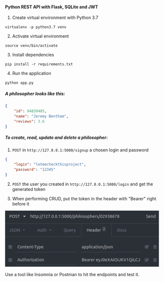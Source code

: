 #### Python REST API with Flask, SQLite and JWT

1. Create virtual environment with Python 3.7

```
virtualenv -p python3.7 venv
```

2. Activate virtual environment

```
source venv/bin/activate
```

3. Install dependencies

```
pip install -r requirements.txt
```

4. Run the application

```
python app.py
```

##### A philosopher looks like this:

```json
{
    "id": 94839485,
    "name": "Jeremy Bentham",
    "reviews": 3.6
}
```

##### To create, read, update and delete a philosopher:

1. `POST` in `http://127.0.0.1:5000/signup` a chosen login and password

```json
{
	"login": "letmecheckthisproject",
	"password": "12345"
}
```

2. `POST` the user you created in `http://127.0.0.1:5000/login` and get the generated token

3. When performing CRUD, put the token in the header with "Bearer" right before it

![post_example](./post_example.png)

Use a tool like Insomnia or Postman to hit the endpoints and test it.
